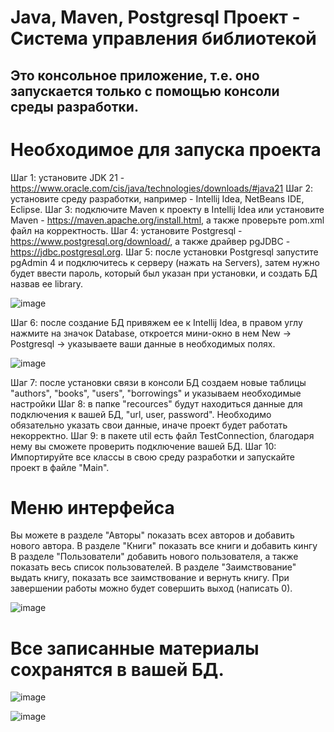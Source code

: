 # Java, Maven, Postgresql Проект - Система управления библиотекой 
## Это консольное приложение, т.е. оно запускается только с помощью консоли среды разработки.
# Необходимое для запуска проекта
Шаг 1: установите JDK 21 - https://www.oracle.com/cis/java/technologies/downloads/#java21
Шаг 2: установите среду разработки, например - Intellij Idea, NetBeans IDE, Eclipse.
Шаг 3: подключите Maven к проекту в Intellij Idea или установите Maven - https://maven.apache.org/install.html, а также проверьте pom.xml файл на корректность.
Шаг 4: установите Postgresql - https://www.postgresql.org/download/, а также драйвер pgJDBC - https://jdbc.postgresql.org.
Шаг 5: после установки Postgresql запустите pgAdmin 4 и подключитесь к серверу (нажать на Servers), затем нужно будет ввести пароль, который был указан при установки, и создать БД назвав ее library.

![image](https://github.com/user-attachments/assets/b41e1f35-b1af-4495-9aa7-ca1b8c49275b)

Шаг 6: после создание БД привяжем ее к Intellij Idea, в правом углу нажмите на значок Database, откроется мини-окно в нем New -> Postgresql -> указываете ваши данные в необходимых полях.

![image](https://github.com/user-attachments/assets/de9a87d1-538a-48e1-8b16-56c24fce46ff)

Шаг 7: после установки связи в консоли БД создаем новые таблицы "authors", "books", "users", "borrowings" и указываем необходимые настройки
Шаг 8: в папке "recources" будут находиться данные для подключения к вашей БД, "url, user, password". Необходимо обязательно указать свои данные, иначе проект будет работать некорректно.
Шаг 9: в пакете util есть файл TestConnection, благодаря нему вы сможете проверить подключение вашей БД.
Шаг 10: Импортируйте все классы в свою среду разработки и запускайте проект в файле "Main".

# Меню интерфейса
Вы можете в разделе "Авторы" показать всех авторов и добавить нового автора.
В разделе "Книги" показать все книги и добавить кингу
В разделе "Пользователи" добавить нового пользователя, а также показать весь список пользователей.
В разделе "Заимствование" выдать книгу, показать все заимствование и вернуть книгу.
При завершении работы можно будет совершить выход (написать 0).

![image](https://github.com/user-attachments/assets/0f2e9b51-4bb0-4204-a44e-d58c9833ae55)

# Все записанные материалы сохранятся в вашей БД.

![image](https://github.com/user-attachments/assets/697cb63b-09d1-40f3-a05e-8c86ba1b51d2)

![image](https://github.com/user-attachments/assets/33e8fee5-dd7e-4c00-9e31-d547eb3b620c)



